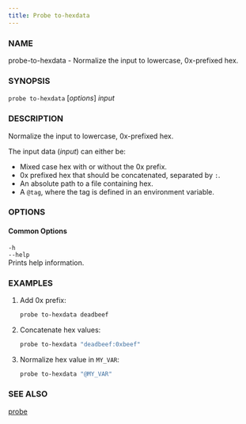 ```yaml
---
title: Probe to-hexdata
---
```


### NAME

probe-to-hexdata - Normalize the input to lowercase, 0x-prefixed hex.

### SYNOPSIS

`probe to-hexdata` [*options*] _input_

### DESCRIPTION

Normalize the input to lowercase, 0x-prefixed hex.

The input data (_input_) can either be:

- Mixed case hex with or without the 0x prefix.
- 0x prefixed hex that should be concatenated, separated by `:`.
- An absolute path to a file containing hex.
- A `@tag`, where the tag is defined in an environment variable.

### OPTIONS

#### Common Options

`-h`  
`--help`  
Prints help information.

### EXAMPLES

1. Add 0x prefix:

   ```sh
   probe to-hexdata deadbeef
   ```

2. Concatenate hex values:

   ```sh
   probe to-hexdata "deadbeef:0xbeef"
   ```

3. Normalize hex value in `MY_VAR`:
   ```sh
   probe to-hexdata "@MY_VAR"
   ```

### SEE ALSO

[probe](./probe.md)
